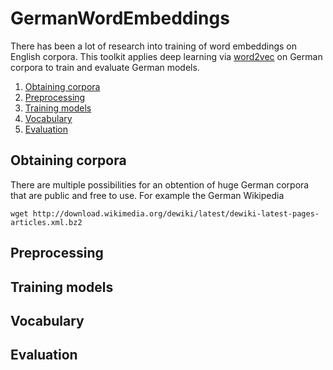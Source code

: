 # GermanWordEmbeddings
There has been a lot of research into training of word embeddings on English corpora. This toolkit applies deep learning via [word2vec](https://radimrehurek.com/gensim/models/word2vec.html) on German corpora to train and evaluate German models.

1. [Obtaining corpora](#obtention)
2. [Preprocessing](#preprocessing)
3. [Training models](#training)
3. [Vocabulary](#vocabulary)
3. [Evaluation](#evaluation)

## Obtaining corpora <a name="obtention"></a>
There are multiple possibilities for an obtention of huge German corpora that are public and free to use. For example the German Wikipedia
```shell
wget http://download.wikimedia.org/dewiki/latest/dewiki-latest-pages-articles.xml.bz2
```

## Preprocessing <a name="preprocessing"></a>
## Training models <a name="training"></a>
## Vocabulary <a name="vocabulary"></a>
## Evaluation <a name="evaluation"></a>
